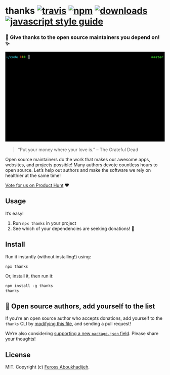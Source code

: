 thanks [![travis](https://img.shields.io/travis/feross/thanks/master.svg)](https://travis-ci.org/feross/thanks) [![npm](https://img.shields.io/npm/v/thanks.svg)](https://npmjs.org/package/thanks) [![downloads](https://img.shields.io/npm/dm/thanks.svg)](https://npmjs.org/package/thanks) [![javascript style guide](https://img.shields.io/badge/code_style-standard-brightgreen.svg)](https://standardjs.com)
====================================================================================================================================================================================================================================================================================================================================================================================================================

### 🙌 Give thanks to the open source maintainers you depend on! ✨

![example gif](img/example.gif)

> “Put your money where your love is.” – The Grateful Dead

Open source maintainers do the work that makes our awesome apps, websites, and projects possible! Many authors devote countless hours to open source. Let’s help out authors and make the software we rely on healthier at the same time!

[Vote for us on Product Hunt](https://www.producthunt.com/posts/thanks) ❤️

Usage
-----

It’s easy!

1.  Run `npx thanks` in your project
2.  See which of your dependencies are seeking donations! 💸

Install
-------

Run it instantly (without installing!) using:

    npx thanks

Or, install it, then run it:

    npm install -g thanks
    thanks

🌟 Open source authors, add yourself to the list
-----------------------------------------------

If you’re an open source author who accepts donations, add yourself to the `thanks` CLI by [modifying this file](https://github.com/feross/thanks/blob/master/index.js), and sending a pull request!

We’re also considering [supporting a new `package.json` field](https://github.com/feross/thanks/issues/2). Please share your thoughts!

License
-------

MIT. Copyright (c) [Feross Aboukhadijeh](https://feross.org).

